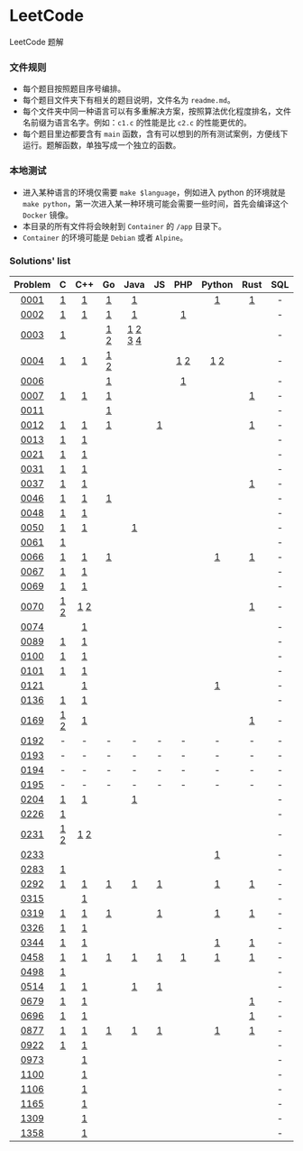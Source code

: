 # LeetCode

LeetCode 题解

### 文件规则

- 每个题目按照题目序号编排。
- 每个题目文件夹下有相关的题目说明，文件名为 `readme.md`。
- 每个文件夹中同一种语言可以有多重解决方案，按照算法优化程度排名，文件名前缀为语言名字。例如：`c1.c` 的性能是比 `c2.c` 的性能更优的。
- 每个题目里边都要含有 `main` 函数，含有可以想到的所有测试案例，方便线下运行。题解函数，单独写成一个独立的函数。

### 本地测试

- 进入某种语言的环境仅需要 `make $language`，例如进入 python 的环境就是 `make python`，第一次进入某一种环境可能会需要一些时间，首先会编译这个 `Docker` 镜像。
- 本目录的所有文件将会映射到 `Container` 的 `/app` 目录下。
- `Container` 的环境可能是 `Debian` 或者 `Alpine`。

### Solutions' list

|Problem|C|C++|Go|Java|JS|PHP|Python|Rust|SQL|Bash|
|:---:|:---:|:---:|:---:|:---:|:---:|:---:|:---:|:---:|:---:|:---:|
|[0001](https://leetcode.com/problems/two-sum)|[1](https://github.com/6leetcode/6leetcode/blob/master/questions/Algorithms/0001.%20Two%20Sum/c1.c)|[1](https://github.com/6leetcode/6leetcode/blob/master/questions/Algorithms/0001.%20Two%20Sum/cpp1.cc)|[1](https://github.com/6leetcode/6leetcode/blob/master/questions/Algorithms/0001.%20Two%20Sum/go1/go1.go)|[1](https://github.com/6leetcode/6leetcode/blob/master/questions/Algorithms/0001.%20Two%20Sum/java1.java)|||[1](https://github.com/6leetcode/6leetcode/blob/master/questions/Algorithms/0001.%20Two%20Sum/python1.py)|[1](https://github.com/6leetcode/6leetcode/blob/master/questions/Algorithms/0001.%20Two%20Sum/rust1.rs)|-|-|
|[0002](https://leetcode.com/problems/add-two-numbers)|[1](https://github.com/6leetcode/6leetcode/blob/master/questions/Algorithms/0002.%20Add%20Two%20Numbers/c1.c)|[1](https://github.com/6leetcode/6leetcode/blob/master/questions/Algorithms/0002.%20Add%20Two%20Numbers/cpp1.cc)|[1](https://github.com/6leetcode/6leetcode/blob/master/questions/Algorithms/0002.%20Add%20Two%20Numbers/go1/go1.go)|[1](https://github.com/6leetcode/6leetcode/blob/master/questions/Algorithms/0002.%20Add%20Two%20Numbers/java1.java)||[1](https://github.com/6leetcode/6leetcode/blob/master/questions/Algorithms/0002.%20Add%20Two%20Numbers/php1.php)|||-|-|
|[0003](https://leetcode.com/problems/longest-substring-without-repeating-characters)|[1](https://github.com/6leetcode/6leetcode/blob/master/questions/Algorithms/0003.%20Longest%20Substring%20Without%20Repeating%20Characters/c1.c)||[1](https://github.com/6leetcode/6leetcode/blob/master/questions/Algorithms/0003.%20Longest%20Substring%20Without%20Repeating%20Characters/go1/go1.go) [2](https://github.com/6leetcode/6leetcode/blob/master/questions/Algorithms/0003.%20Longest%20Substring%20Without%20Repeating%20Characters/go2/go2.go)|[1](https://github.com/6leetcode/6leetcode/blob/master/questions/Algorithms/0003.%20Longest%20Substring%20Without%20Repeating%20Characters/java1.java) [2](https://github.com/6leetcode/6leetcode/blob/master/questions/Algorithms/0003.%20Longest%20Substring%20Without%20Repeating%20Characters/java2.java) [3](https://github.com/6leetcode/6leetcode/blob/master/questions/Algorithms/0003.%20Longest%20Substring%20Without%20Repeating%20Characters/java3.java) [4](https://github.com/6leetcode/6leetcode/blob/master/questions/Algorithms/0003.%20Longest%20Substring%20Without%20Repeating%20Characters/java4.java)|||||-|-|
|[0004](https://leetcode.com/problems/median-of-two-sorted-arrays)|[1](https://github.com/6leetcode/6leetcode/blob/master/questions/Algorithms/0004.%20Median%20of%20Two%20Sorted%20Arrays/c1.c)|[1](https://github.com/6leetcode/6leetcode/blob/master/questions/Algorithms/0004.%20Median%20of%20Two%20Sorted%20Arrays/cpp1.cc)|[1](https://github.com/6leetcode/6leetcode/blob/master/questions/Algorithms/0004.%20Median%20of%20Two%20Sorted%20Arrays/go1/go1.go) [2](https://github.com/6leetcode/6leetcode/blob/master/questions/Algorithms/0004.%20Median%20of%20Two%20Sorted%20Arrays/go2/go2.go)|||[1](https://github.com/6leetcode/6leetcode/blob/master/questions/Algorithms/0004.%20Median%20of%20Two%20Sorted%20Arrays/php1.php) [2](https://github.com/6leetcode/6leetcode/blob/master/questions/Algorithms/0004.%20Median%20of%20Two%20Sorted%20Arrays/php2.php)|[1](https://github.com/6leetcode/6leetcode/blob/master/questions/Algorithms/0004.%20Median%20of%20Two%20Sorted%20Arrays/python1.py) [2](https://github.com/6leetcode/6leetcode/blob/master/questions/Algorithms/0004.%20Median%20of%20Two%20Sorted%20Arrays/python2.py)||-|-|
|[0006](https://leetcode.com/problems/zigzag-conversion)|||[1](https://github.com/6leetcode/6leetcode/blob/master/questions/Algorithms/0006.%20ZigZag%20Conversion/go1/go1.go)|||[1](https://github.com/6leetcode/6leetcode/blob/master/questions/Algorithms/0006.%20ZigZag%20Conversion/php1.php)|||-|-|
|[0007](https://leetcode.com/problems/reverse-integer)|[1](https://github.com/6leetcode/6leetcode/blob/master/questions/Algorithms/0007.%20Reverse%20Integer/c1.c)|[1](https://github.com/6leetcode/6leetcode/blob/master/questions/Algorithms/0007.%20Reverse%20Integer/cpp1.cc)|[1](https://github.com/6leetcode/6leetcode/blob/master/questions/Algorithms/0007.%20Reverse%20Integer/go1/go1.go)|||||[1](https://github.com/6leetcode/6leetcode/blob/master/questions/Algorithms/0007.%20Reverse%20Integer/rust1.rs)|-|-|
|[0011](https://leetcode.com/problems/container-with-most-water)|||[1](https://github.com/6leetcode/6leetcode/blob/master/questions/Algorithms/0011.%20Container%20With%20Most%20Water/go1/go1.go)||||||-|-|
|[0012](https://leetcode.com/problems/integer-to-roman)|[1](https://github.com/6leetcode/6leetcode/blob/master/questions/Algorithms/0012.%20Integer%20to%20Roman/c1.c)|[1](https://github.com/6leetcode/6leetcode/blob/master/questions/Algorithms/0012.%20Integer%20to%20Roman/cpp1.cc)|[1](https://github.com/6leetcode/6leetcode/blob/master/questions/Algorithms/0012.%20Integer%20to%20Roman/go1/go1.go)||[1](https://github.com/6leetcode/6leetcode/blob/master/questions/Algorithms/0012.%20Integer%20to%20Roman/js1.js)|||[1](https://github.com/6leetcode/6leetcode/blob/master/questions/Algorithms/0012.%20Integer%20to%20Roman/rust1.rs)|-|-|
|[0013](https://leetcode.com/problems/roman-to-integer)|[1](https://github.com/6leetcode/6leetcode/blob/master/questions/Algorithms/0013.%20Roman%20to%20Integer/c1.c)|[1](https://github.com/6leetcode/6leetcode/blob/master/questions/Algorithms/0013.%20Roman%20to%20Integer/cpp1.cc)|||||||-|-|
|[0021](https://leetcode.com/problems/merge-two-sorted-lists)|[1](https://github.com/6leetcode/6leetcode/blob/master/questions/Algorithms/0021.%20Merge%20Two%20Sorted%20Lists/c1.c)|[1](https://github.com/6leetcode/6leetcode/blob/master/questions/Algorithms/0021.%20Merge%20Two%20Sorted%20Lists/cpp1.cc)|||||||-|-|
|[0031](https://leetcode.com/problems/next-permutation)|[1](https://github.com/6leetcode/6leetcode/blob/master/questions/Algorithms/0031.%20Next%20Permutation/c1.c)|[1](https://github.com/6leetcode/6leetcode/blob/master/questions/Algorithms/0031.%20Next%20Permutation/cpp1.cc)|||||||-|-|
|[0037](https://leetcode.com/problems/sudoku-solver)|[1](https://github.com/6leetcode/6leetcode/blob/master/questions/Algorithms/0037.%20Sudoku%20Solver/c1.c)|[1](https://github.com/6leetcode/6leetcode/blob/master/questions/Algorithms/0037.%20Sudoku%20Solver/cpp1.cc)||||||[1](https://github.com/6leetcode/6leetcode/blob/master/questions/Algorithms/0037.%20Sudoku%20Solver/rust1.rs)|-|-|
|[0046](https://leetcode.com/problems/permutations)|[1](https://github.com/6leetcode/6leetcode/blob/master/questions/Algorithms/0046.%20Permutations/c1.c)|[1](https://github.com/6leetcode/6leetcode/blob/master/questions/Algorithms/0046.%20Permutations/c2.cc)|[1](https://github.com/6leetcode/6leetcode/blob/master/questions/Algorithms/0046.%20Permutations/go1/go1.go)||||||-|-|
|[0048](https://leetcode.com/problems/rotate-image)|[1](https://github.com/6leetcode/6leetcode/blob/master/questions/Algorithms/0048.%20Rotate%20Image/c1.c)|[1](https://github.com/6leetcode/6leetcode/blob/master/questions/Algorithms/0048.%20Rotate%20Image/cpp1.cc)|||||||-|-|
|[0050](https://leetcode.com/problems/powx-n)|[1](https://github.com/6leetcode/6leetcode/blob/master/questions/Algorithms/0050.%20Pow(x,%20n)/c1.c)|[1](https://github.com/6leetcode/6leetcode/blob/master/questions/Algorithms/0050.%20Pow(x,%20n)/cpp1.cc)||[1](https://github.com/6leetcode/6leetcode/blob/master/questions/Algorithms/0050.%20Pow(x,%20n)/java1.java)|||||-|-|
|[0061](https://leetcode.com/problems/rotate-list)|[1](https://github.com/6leetcode/6leetcode/blob/master/questions/Algorithms/0061.%20Rotate%20List/c1.c)||||||||-|-|
|[0066](https://leetcode.com/problems/plus-one)|[1](https://github.com/6leetcode/6leetcode/blob/master/questions/Algorithms/0066.%20Plus%20One/c1.c)|[1](https://github.com/6leetcode/6leetcode/blob/master/questions/Algorithms/0066.%20Plus%20One/cpp1.cc)|[1](https://github.com/6leetcode/6leetcode/blob/master/questions/Algorithms/0066.%20Plus%20One/go1/go1.go)||||[1](https://github.com/6leetcode/6leetcode/blob/master/questions/Algorithms/0066.%20Plus%20One/python1.py)|[1](https://github.com/6leetcode/6leetcode/blob/master/questions/Algorithms/0066.%20Plus%20One/rust1.rs)|-|-|
|[0067](https://leetcode.com/problems/add-binary)|[1](https://github.com/6leetcode/6leetcode/blob/master/questions/Algorithms/0067.%20Add%20Binary/c1.c)|[1](https://github.com/6leetcode/6leetcode/blob/master/questions/Algorithms/0067.%20Add%20Binary/cpp1.cc)|||||||-|-|
|[0069](https://leetcode.com/problems/sqrtx)|[1](https://github.com/6leetcode/6leetcode/blob/master/questions/Algorithms/0069.%20Sqrt(x)/c1.c)|[1](https://github.com/6leetcode/6leetcode/blob/master/questions/Algorithms/0069.%20Sqrt(x)/cpp1.cc)|||||||-|-|
|[0070](https://leetcode.com/problems/climbing-stairs)|[1](https://github.com/6leetcode/6leetcode/blob/master/questions/Algorithms/0070.%20Climbing%20Stairs/c1.c) [2](https://github.com/6leetcode/6leetcode/blob/master/questions/Algorithms/0070.%20Climbing%20Stairs/c2.c)|[1](https://github.com/6leetcode/6leetcode/blob/master/questions/Algorithms/0070.%20Climbing%20Stairs/cpp1.cc) [2](https://github.com/6leetcode/6leetcode/blob/master/questions/Algorithms/0070.%20Climbing%20Stairs/cpp2.cc)||||||[1](https://github.com/6leetcode/6leetcode/blob/master/questions/Algorithms/0070.%20Climbing%20Stairs/rust1.rs)|-|-|
|[0074](https://leetcode.com/problems/search-a-2d-matrix)||[1](https://github.com/6leetcode/6leetcode/blob/master/questions/Algorithms/0074.%20Search%20a%202D%20Matrix/cpp1.cc)|||||||-|-|
|[0089](https://leetcode.com/problems/gray-code)|[1](https://github.com/6leetcode/6leetcode/blob/master/questions/Algorithms/0089.%20Gray%20Code/c1.c)|[1](https://github.com/6leetcode/6leetcode/blob/master/questions/Algorithms/0089.%20Gray%20Code/cpp1.cc)|||||||-|-|
|[0100](https://leetcode.com/problems/same-tree)|[1](https://github.com/6leetcode/6leetcode/blob/master/questions/Algorithms/0100.%20Same%20Tree/c1.c)|[1](https://github.com/6leetcode/6leetcode/blob/master/questions/Algorithms/0100.%20Same%20Tree/cpp1.cc)|||||||-|-|
|[0101](https://leetcode.com/problems/symmetric-tree)|[1](https://github.com/6leetcode/6leetcode/blob/master/questions/Algorithms/0101.%20Symmetric%20Tree/c1.c)|[1](https://github.com/6leetcode/6leetcode/blob/master/questions/Algorithms/0101.%20Symmetric%20Tree/cpp1.cc)|||||||-|-|
|[0121](https://leetcode.com/problems/best-time-to-buy-and-sell-stock)||[1](https://github.com/6leetcode/6leetcode/blob/master/questions/Algorithms/0121.%20Best%20Time%20to%20Buy%20and%20Sell%20Stock/cpp1.cc)|||||[1](https://github.com/6leetcode/6leetcode/blob/master/questions/Algorithms/0121.%20Best%20Time%20to%20Buy%20and%20Sell%20Stock/python1.py)||-|-|
|[0136](https://leetcode.com/problems/single-number)|[1](https://github.com/6leetcode/6leetcode/blob/master/questions/Algorithms/0136.%20Single%20Number/c1.c)|[1](https://github.com/6leetcode/6leetcode/blob/master/questions/Algorithms/0136.%20Single%20Number/cpp1.cc)|||||||-|-|
|[0169](https://leetcode.com/problems/majority-element)|[1](https://github.com/6leetcode/6leetcode/blob/master/questions/Algorithms/0169.%20Majority%20Element/c1.c) [2](https://github.com/6leetcode/6leetcode/blob/master/questions/Algorithms/0169.%20Majority%20Element/c2.c)|[1](https://github.com/6leetcode/6leetcode/blob/master/questions/Algorithms/0169.%20Majority%20Element/cpp1.cc)||||||[1](https://github.com/6leetcode/6leetcode/blob/master/questions/Algorithms/0169.%20Majority%20Element/rust1.rs)|-|-|
|[0192](https://leetcode.com/problems/word-frequency)|-|-|-|-|-|-|-|-|-|[1](https://github.com/6leetcode/6leetcode/blob/master/questions/Shell/0192.%20Word%20Frequency/bash1.sh)|
|[0193](https://leetcode.com/problems/valid-phone-numbers)|-|-|-|-|-|-|-|-|-|[1](https://github.com/6leetcode/6leetcode/blob/master/questions/Shell/0193.%20Valid%20Phone%20Numbers/bash1.sh) [2](https://github.com/6leetcode/6leetcode/blob/master/questions/Shell/0193.%20Valid%20Phone%20Numbers/bash2.sh)|
|[0194](https://leetcode.com/problems/transpose-file)|-|-|-|-|-|-|-|-|-|[1](https://github.com/6leetcode/6leetcode/blob/master/questions/Shell/0194.%20Transpose%20File/bash1.sh)|
|[0195](https://leetcode.com/problems/tenth-line)|-|-|-|-|-|-|-|-|-|[1](https://github.com/6leetcode/6leetcode/blob/master/questions/Shell/0195.%20Tenth%20Line/bash1.sh) [2](https://github.com/6leetcode/6leetcode/blob/master/questions/Shell/0195.%20Tenth%20Line/bash2.sh)|
|[0204](https://leetcode.com/problems/count-primes)|[1](https://github.com/6leetcode/6leetcode/blob/master/questions/Algorithms/0204.%20Count%20Primes/c1.c)|[1](https://github.com/6leetcode/6leetcode/blob/master/questions/Algorithms/0204.%20Count%20Primes/cpp1.cc)||[1](https://github.com/6leetcode/6leetcode/blob/master/questions/Algorithms/0204.%20Count%20Primes/java1.java)|||||-|-|
|[0226](https://leetcode.com/problems/invert-binary-tree)|[1](https://github.com/6leetcode/6leetcode/blob/master/questions/Algorithms/0226.%20Invert%20Binary%20Tree/c1.c)||||||||-|-|
|[0231](https://leetcode.com/problems/power-of-two)|[1](https://github.com/6leetcode/6leetcode/blob/master/questions/Algorithms/0231.%20Power%20of%20Two/c1.c) [2](https://github.com/6leetcode/6leetcode/blob/master/questions/Algorithms/0231.%20Power%20of%20Two/c2.c)|[1](https://github.com/6leetcode/6leetcode/blob/master/questions/Algorithms/0231.%20Power%20of%20Two/cpp1.cc) [2](https://github.com/6leetcode/6leetcode/blob/master/questions/Algorithms/0231.%20Power%20of%20Two/cpp2.cc)|||||||-|-|
|[0233](https://leetcode.com/problems/number-of-digit-one)|||||||[1](https://github.com/6leetcode/6leetcode/blob/master/questions/Algorithms/0233.%20Number%20of%20Digit%20One/python1.py)||-|-|
|[0283](https://leetcode.com/problems/move-zeroes)|[1](https://github.com/6leetcode/6leetcode/blob/master/questions/Algorithms/0283.%20Move%20Zeroes/c1.c)||||||||-|-|
|[0292](https://leetcode.com/problems/nim-game)|[1](https://github.com/6leetcode/6leetcode/blob/master/questions/Algorithms/0292.%20Nim%20Game/c1.c)|[1](https://github.com/6leetcode/6leetcode/blob/master/questions/Algorithms/0292.%20Nim%20Game/cpp1.cc)|[1](https://github.com/6leetcode/6leetcode/blob/master/questions/Algorithms/0292.%20Nim%20Game/go1/go1.go)|[1](https://github.com/6leetcode/6leetcode/blob/master/questions/Algorithms/0292.%20Nim%20Game/java1.java)|[1](https://github.com/6leetcode/6leetcode/blob/master/questions/Algorithms/0292.%20Nim%20Game/js1.js)||[1](https://github.com/6leetcode/6leetcode/blob/master/questions/Algorithms/0292.%20Nim%20Game/python1.py)|[1](https://github.com/6leetcode/6leetcode/blob/master/questions/Algorithms/0292.%20Nim%20Game/rust1.rs)|-|-|
|[0315](https://leetcode.com/problems/count-of-smaller-numbers-after-self)||[1](https://github.com/6leetcode/6leetcode/blob/master/questions/Algorithms/0315.%20Count%20of%20Smaller%20Numbers%20After%20Self/cpp1.cc)|||||||-|-|
|[0319](https://leetcode.com/problems/bulb-switcher)|[1](https://github.com/6leetcode/6leetcode/blob/master/questions/Algorithms/0319.%20Bulb%20Switcher/c1.c)|[1](https://github.com/6leetcode/6leetcode/blob/master/questions/Algorithms/0319.%20Bulb%20Switcher/cpp1.cc)|[1](https://github.com/6leetcode/6leetcode/blob/master/questions/Algorithms/0319.%20Bulb%20Switcher/go1/go1.go)||[1](https://github.com/6leetcode/6leetcode/blob/master/questions/Algorithms/0319.%20Bulb%20Switcher/js1.js)||[1](https://github.com/6leetcode/6leetcode/blob/master/questions/Algorithms/0319.%20Bulb%20Switcher/python1.py)|[1](https://github.com/6leetcode/6leetcode/blob/master/questions/Algorithms/0319.%20Bulb%20Switcher/rust1.rs)|-|-|
|[0326](https://leetcode.com/problems/power-of-three)|[1](https://github.com/6leetcode/6leetcode/blob/master/questions/Algorithms/0326.%20Power%20of%20Three/c1.c)|[1](https://github.com/6leetcode/6leetcode/blob/master/questions/Algorithms/0326.%20Power%20of%20Three/cpp1.cc)|||||||-|-|
|[0344](https://leetcode.com/problems/reverse-string)|[1](https://github.com/6leetcode/6leetcode/blob/master/questions/Algorithms/0344.%20Reverse%20String/c1.c)|[1](https://github.com/6leetcode/6leetcode/blob/master/questions/Algorithms/0344.%20Reverse%20String/cpp1.cc)|||||[1](https://github.com/6leetcode/6leetcode/blob/master/questions/Algorithms/0344.%20Reverse%20String/python1.py)|[1](https://github.com/6leetcode/6leetcode/blob/master/questions/Algorithms/0344.%20Reverse%20String/rust1.rs)|-|-|
|[0458](https://leetcode.com/problems/poor-pigs)|[1](https://github.com/6leetcode/6leetcode/blob/master/questions/Algorithms/0458.%20Poor%20Pigs/c1.c)|[1](https://github.com/6leetcode/6leetcode/blob/master/questions/Algorithms/0458.%20Poor%20Pigs/cpp1.cc)|[1](https://github.com/6leetcode/6leetcode/blob/master/questions/Algorithms/0458.%20Poor%20Pigs/go1/go1.go)|[1](https://github.com/6leetcode/6leetcode/blob/master/questions/Algorithms/0458.%20Poor%20Pigs/java1.java)|[1](https://github.com/6leetcode/6leetcode/blob/master/questions/Algorithms/0458.%20Poor%20Pigs/js1.js)|[1](https://github.com/6leetcode/6leetcode/blob/master/questions/Algorithms/0458.%20Poor%20Pigs/php1.php)|[1](https://github.com/6leetcode/6leetcode/blob/master/questions/Algorithms/0458.%20Poor%20Pigs/python1.py)|[1](https://github.com/6leetcode/6leetcode/blob/master/questions/Algorithms/0458.%20Poor%20Pigs/rust1.rs)|-|-|
|[0498](https://leetcode.com/problems/diagonal-traverse)|[1](https://github.com/6leetcode/6leetcode/blob/master/questions/Algorithms/0498.%20Diagonal%20Traverse/c1.c)||||||||-|-|
|[0514](https://leetcode.com/problems/freedom-trail)|[1](https://github.com/6leetcode/6leetcode/blob/master/questions/Algorithms/0514.%20Freedom%20Trail/c1.c)|[1](https://github.com/6leetcode/6leetcode/blob/master/questions/Algorithms/0514.%20Freedom%20Trail/cpp1.cc)||[1](https://github.com/6leetcode/6leetcode/blob/master/questions/Algorithms/0514.%20Freedom%20Trail/java1.java)|[1](https://github.com/6leetcode/6leetcode/blob/master/questions/Algorithms/0514.%20Freedom%20Trail/js1.js)||||-|-|
|[0679](https://leetcode.com/problems/24-game)|[1](https://github.com/6leetcode/6leetcode/blob/master/questions/Algorithms/0679.%2024%20Game/c1.c)|[1](https://github.com/6leetcode/6leetcode/blob/master/questions/Algorithms/0679.%2024%20Game/cpp1.cc)||||||[1](https://github.com/6leetcode/6leetcode/blob/master/questions/Algorithms/0679.%2024%20Game/rust1.rs)|-|-|
|[0696](https://leetcode.com/problems/count-binary-substrings)|[1](https://github.com/6leetcode/6leetcode/blob/master/questions/Algorithms/0696.%20Count%20Binary%20Substrings/c1.c)|[1](https://github.com/6leetcode/6leetcode/blob/master/questions/Algorithms/0696.%20Count%20Binary%20Substrings/cpp1.cc)||||||[1](https://github.com/6leetcode/6leetcode/blob/master/questions/Algorithms/0696.%20Count%20Binary%20Substrings/rust1.rs)|-|-|
|[0877](https://leetcode.com/problems/stone-game)|[1](https://github.com/6leetcode/6leetcode/blob/master/questions/Algorithms/0877.%20Stone%20Game/c1.c)|[1](https://github.com/6leetcode/6leetcode/blob/master/questions/Algorithms/0877.%20Stone%20Game/cpp1.cc)|[1](https://github.com/6leetcode/6leetcode/blob/master/questions/Algorithms/0877.%20Stone%20Game/go1/go1.go)|[1](https://github.com/6leetcode/6leetcode/blob/master/questions/Algorithms/0877.%20Stone%20Game/java1.java)|[1](https://github.com/6leetcode/6leetcode/blob/master/questions/Algorithms/0877.%20Stone%20Game/js1.js)||[1](https://github.com/6leetcode/6leetcode/blob/master/questions/Algorithms/0877.%20Stone%20Game/python1.py)|[1](https://github.com/6leetcode/6leetcode/blob/master/questions/Algorithms/0877.%20Stone%20Game/rust1.rs)|-|-|
|[0922](https://leetcode.com/problems/sort-array-by-parity-ii)|[1](https://github.com/6leetcode/6leetcode/blob/master/questions/Algorithms/0922.%20Sort%20Array%20By%20Parity%20II/c1.c)|[1](https://github.com/6leetcode/6leetcode/blob/master/questions/Algorithms/0922.%20Sort%20Array%20By%20Parity%20II/cpp1.cc)|||||||-|-|
|[0973](https://leetcode.com/problems/k-closest-points-to-origin)||[1](https://github.com/6leetcode/6leetcode/blob/master/questions/Algorithms/0973.%20K%20Closest%20Points%20to%20Origin/cpp1.cc)|||||||-|-|
|[1100](https://leetcode.com/problems/find-k-length-substrings-with-no-repeated-characters)||[1](https://github.com/6leetcode/6leetcode/blob/master/questions/Algorithms/1100.%20Find%20K-Length%20Substrings%20With%20No%20Repeated%20Characters/cpp1.cc)|||||||-|-|
|[1106](https://leetcode.com/problems/parsing-a-boolean-expression)||[1](https://github.com/6leetcode/6leetcode/blob/master/questions/Algorithms/1106.%20Parsing%20A%20Boolean%20Expression/cpp1.cc)|||||||-|-|
|[1165](https://leetcode.com/problems/single-row-keyboard)||[1](https://github.com/6leetcode/6leetcode/blob/master/questions/Algorithms/1165.%20Single-Row%20Keyboard/cpp1.cc)|||||||-|-|
|[1309](https://leetcode.com/problems/decrypt-string-from-alphabet-to-integer-mapping)||[1](https://github.com/6leetcode/6leetcode/blob/master/questions/Algorithms/1309.%20Decrypt%20String%20from%20Alphabet%20to%20Integer%20Mapping/cpp1.cc)|||||||-|-|
|[1358](https://leetcode.com/problems/number-of-substrings-containing-all-three-characters)||[1](https://github.com/6leetcode/6leetcode/blob/master/questions/Algorithms/1358.%20Number%20of%20Substrings%20Containing%20All%20Three%20Characters/cpp1.cc)|||||||-|-|